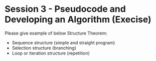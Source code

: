 # Session 3 - Pseudocode and Developing an Algorithm (Execise)

Please give example of below Structure Theorem:
- Sequence structure (simple and straight program) 
- Selection structure (branching) 
- Loop or iteration structure (repetition) 
